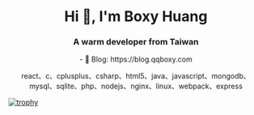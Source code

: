 <h1 align="center">Hi 👋, I'm Boxy Huang</h1>
<h3 align="center">A warm developer from Taiwan</h3>
<p align="center">- 📝 Blog: https://blog.qqboxy.com</p>
<p align="center">react、c、cplusplus、csharp、html5、java、javascript、mongodb、mysql、sqlite、php、nodejs、nginx、linux、webpack、express</p>

[![trophy](https://github-profile-trophy.vercel.app/?username=ryo-ma&theme=onedark)](https://github.com/ryo-ma/github-profile-trophy)
